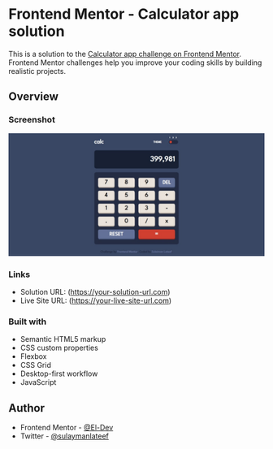 # Frontend Mentor - Calculator app solution

This is a solution to the [Calculator app challenge on Frontend Mentor](https://www.frontendmentor.io/challenges/calculator-app-9lteq5N29). Frontend Mentor challenges help you improve your coding skills by building realistic projects. 

## Overview

### Screenshot

![](calculator.jpeg)

### Links

- Solution URL: (https://your-solution-url.com)
- Live Site URL: (https://your-live-site-url.com)

### Built with

- Semantic HTML5 markup
- CSS custom properties
- Flexbox
- CSS Grid
- Desktop-first workflow
- JavaScript

## Author

- Frontend Mentor - [@El-Dev](https://www.frontendmentor.io/profile/El-Dev)
- Twitter - [@sulaymanlateef](https://www.twitter.com/sulaymanlateef)
